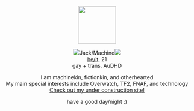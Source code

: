<div background-color:#949494;>
<div class="header" align="center">
  <img src="https://file.garden/ZT_Uy1MKnEU1c7Kr/Resources/1212959227530977331.png" width=100>
  <p>
    <img src="https://file.garden/ZT_Uy1MKnEU1c7Kr/Resources/rainbow2.png">Jack/Machine<img src="https://file.garden/ZT_Uy1MKnEU1c7Kr/Resources/rainbow1.png">
    <br>
    <a href="https://en.pronouns.page/@47-z">he/it</a>, 21
    <br>
    gay + trans, AuDHD
  </p>

  <p>
    I am machinekin, fictionkin, and otherhearted
    <br>
    My main special interests include Overwatch, TF2, FNAF, and technology
    <br>
    <a href="47-z.github.io">Check out my under construction site!</a>
  </p>

  <p>
    have a good day/night :)
  </p>
</div>
</div>
